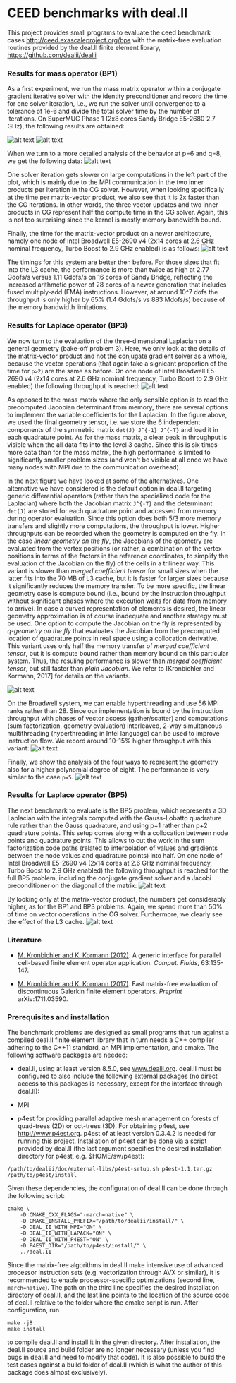 # CEED benchmarks with deal.II

This project provides small programs to evaluate the ceed benchmark cases
http://ceed.exascaleproject.org/bps with the matrix-free evaluation routines
provided by the deal.II finite element library,
https://github.com/dealii/dealii

### Results for mass operator (BP1)

As a first experiment, we run the mass matrix operator within a conjugate
gradient iterative solver with the identity preconditioner and record the time
for one solver iteration, i.e., we run the solver until convergence to a
tolerance of 1e-6 and divide the total solver time by the number of
iterations.  On SuperMUC Phase 1 (2x8 cores Sandy Bridge E5-2680 2.7 GHz), the
following results are obtained:

![alt text](https://github.com/kronbichler/ceed_benchmarks_dealii/blob/master/bp1/gnuplot/node1.png)
![alt text](https://github.com/kronbichler/ceed_benchmarks_dealii/blob/master/bp1/gnuplot/node256.png)

When we turn to a more detailed analysis of the behavior at p=6 and q=8, we
get the following data:
![alt text](https://github.com/kronbichler/ceed_benchmarks_dealii/blob/master/bp1/gnuplot/p6_q8.png)

One solver iteration gets slower on large computations in the left part of the
plot, which is mainly due to the MPI communication in the two inner products per
iteration in the CG solver. However, when looking specifically at the time per
matrix-vector product, we also see that it is 2x faster than the CG
iterations. In other words, the three vector updates and two inner products in
CG represent half the compute time in the CG solver. Again, this is not too
surprising since the kernel is mostly memory bandwidth bound.

Finally, the time for the matrix-vector product on a newer architecture,
namely one node of Intel Broadwell E5-2690 v4 (2x14 cores at 2.6 GHz nominal
frequency, Turbo Boost to 2.9 GHz enabled) is as follows:
![alt text](https://github.com/kronbichler/ceed_benchmarks_dealii/blob/master/bp1/gnuplot/matvec_bdw.png)

The timings for this system are better then before. For those sizes that fit
into the L3 cache, the performance is more than twice as high at 2.77 Gdofs/s
versus 1.11 Gdofs/s on 16 cores of Sandy Bridge, reflecting the increased
arithmetic power of 28 cores of a newer generation that includes fused
multiply-add (FMA) instructions. However, at around 10^7 dofs the throughput
is only higher by 65% (1.4 Gdofs/s vs 883 Mdofs/s) because of the memory
bandwidth limitations.

### Results for Laplace operator (BP3)

We now turn to the evaluation of the three-dimensional Laplacian on a general
geometry (bake-off problem 3). Here, we only look at the details of the
matrix-vector product and not the conjugate gradient solver as a whole,
because the vector operations (that again take a signicant proportion of the
time for `p>2`) are the same as before. On one node of Intel Broadwell E5-2690
v4 (2x14 cores at 2.6 GHz nominal frequency, Turbo Boost to 2.9 GHz enabled)
the following throughput is reached:
![alt text](https://github.com/kronbichler/ceed_benchmarks_dealii/blob/master/bp3/gnuplot/matvec_bdw.png)

As opposed to the mass matrix where the only sensible option is to read the
precomputed Jacobian determinant from memory, there are several options to
implement the variable coefficients for the Laplacian. In the figure above, we
used the final geometry tensor, i.e. we store the 6 independent components of
the symmetric matrix `det(J) J^{-1} J^{-T}` and load it in each quadrature
point. As for the mass matrix, a clear peak in throughput is visible when the
all data fits into the level 3 cache. Since this is six times more data than
for the mass matrix, the high performance is limited to significantly smaller
problem sizes (and won't be visible at all once we have many nodes with MPI
due to the communication overhead).

In the next figure we have looked at some of the alternatives. One alternative
we have considered is the default option in deal.II targeting generic
differential operators (rather than the specialized code for the Laplacian)
where both the Jacobian matrix `J^{-T}` and the determinant `det(J)` are
stored for each quadrature point and accessed from memory during operator
evaluation. Since this option does both 5/3 more memory transfers and slightly
more computations, the throughput is lower. Higher throughputs can be recorded
when the geometry is computed on the fly. In the case *linear geometry on the
fly*, the Jacobians of the geometry are evaluated from the vertex positions
(or rather, a combination of the vertex positions in terms of the factors in
the reference coordinates, to simplify the evaluation of the Jacobian on the
fly) of the cells in a trilinear way. This variant is slower than *merged
coefficient tensor* for small sizes when the latter fits into the 70 MB of L3
cache, but it is faster for larger sizes because it significantly reduces the
memory transfer. To be more specific, the linear geometry case is compute
bound (i.e., bound by the instruction throughput without significant phases
where the execution waits for data from memory to arrive). In case a curved
representation of elements is desired, the linear geometry approximation is of
course inadequate and another strategy must be used. One option to compute the
Jacobian on the fly is represented by *q-geometry on the fly* that evaluates
the Jacobian from the precomputed location of quadrature points in real space
using a collocation derivative. This variant uses only half the memory
transfer of *merged coefficient tensor*, but it is compute bound rather than
memory bound on this particular system. Thus, the resuling performance is
slower than *merged coefficient tensor*, but still faster than *plain
Jacobian*. We refer to [Kronbichler and Kormann, 2017] for details on the
variants.

![alt text](https://github.com/kronbichler/ceed_benchmarks_dealii/blob/master/bp3/gnuplot/matvec_coefficients.png)

On the Broadwell system, we can enable hyperthreading and use 56 MPI ranks
rather than 28. Since our implementation is bound by the instruction
throughput with phases of vector access (gather/scatter) and computations (sum
factorization, geometry evaluation) interleaved, 2-way simultaneous
multithreading (hyperthreading in Intel language) can be used to improve
instruction flow. We record around 10-15% higher throughput with this
variant:
![alt text](https://github.com/kronbichler/ceed_benchmarks_dealii/blob/master/bp3/gnuplot/matvec_coefficients_ht.png)

Finally, we show the analysis of the four ways to represent the geometry also
for a higher polynomial degree of eight. The performance is very similar to
the case `p=5`.
![alt text](https://github.com/kronbichler/ceed_benchmarks_dealii/blob/master/bp3/gnuplot/matvec_coefficients_p8.png)

### Results for Laplace operator (BP5)

The next benchmark to evaluate is the BP5 problem, which represents a 3D
Laplacian with the integrals computed with the Gauss-Lobatto quadrature rule
rather than the Gauss quadrature, and using p+1 rather than p+2 quadrature
points. This setup comes along with a collocation between node points and
quadrature points. This allows to cut the work in the sum factorization code
paths (related to interpolation of values and gradients between the node
values and quadrature points) into half. On one node of Intel Broadwell
E5-2690 v4 (2x14 cores at 2.6 GHz nominal frequency, Turbo Boost to 2.9 GHz
enabled) the following throughput is reached for the full BP5 problem,
including the conjugate gradient solver and a Jacobi preconditioner on the
diagonal of the matrix:
![alt text](https://github.com/kronbichler/ceed_benchmarks_dealii/blob/master/bp5/gnuplot/bp5_bdw.png)

By looking only at the matrix-vector product, the numbers get considerably
higher, as for the BP1 and BP3 problems. Again, we spend more than 50% of time
on vector operations in the CG solver. Furthermore, we clearly see the effect
of the L3 cache.
![alt text](https://github.com/kronbichler/ceed_benchmarks_dealii/blob/master/bp5/gnuplot/matvec_bdw.png)


### Literature

* [M. Kronbichler and K. Kormann
  (2012)](https://doi.org/10.1016/j.compfluid.2012.04.012). A generic
  interface for parallel cell-based finite element operator
  application. *Comput. Fluids*, 63:135-147.

* [M. Kronbichler and K. Kormann
  (2017)](https://arxiv.org/abs/1711.03590). Fast matrix-free evaluation of
  discontinuous Galerkin finite element operators. *Preprint*
  arXiv:1711.03590.

### Prerequisites and installation

The benchmark problems are designed as small programs that run against a
compiled deal.II finite element library that in turn needs a C++ compiler
adhering to the C++11 standard, an MPI implementation, and cmake. The
following software packages are needed:

* deal.II, using at least version 8.5.0, see www.dealii.org. deal.II must be
  configured to also include the following external packages (no direct access
  to this packages is necessary, except for the interface through deal.II):

* MPI

* p4est for providing parallel adaptive mesh management on forests of
  quad-trees (2D) or oct-trees (3D). For obtaining p4est, see
  http://www.p4est.org. p4est of at least version 0.3.4.2 is needed for
  running this project. Installation of p4est can be done via a script
  provided by deal.II (the last argument specifies the desired installation
  directory for p4est, e.g. $HOME/sw/p4est):
```
/path/to/dealii/doc/external-libs/p4est-setup.sh p4est-1.1.tar.gz /path/to/p4est/install
```

Given these dependencies, the configuration of deal.II can be done
through the following script:
```
cmake \
    -D CMAKE_CXX_FLAGS="-march=native" \
    -D CMAKE_INSTALL_PREFIX="/path/to/dealii/install/" \
    -D DEAL_II_WITH_MPI="ON" \
    -D DEAL_II_WITH_LAPACK="ON" \
    -D DEAL_II_WITH_P4EST="ON" \
    -D P4EST_DIR="/path/to/p4est/install/" \
    ../deal.II
```

Since the matrix-free algorithms in deal.II make intensive use of advanced
processor instruction sets (e.g. vectorization through AVX or similar), it is
recommended to enable processor-specific optimizations (second line,
`-march=native`). The path on the third line specifies the desired
installation directory of deal.II, and the last line points to the location of
the source code of deal.II relative to the folder where the cmake script is
run. After configuration, run

```
make -j8
make install
```

to compile deal.II and install it in the given directory. After installation,
the deal.II source and build folder are no longer necessary (unless you find
bugs in deal.II and need to modify that code). It is also possible to build
the test cases against a build folder of deal.II (which is what the author of
this package does almost exclusively).
